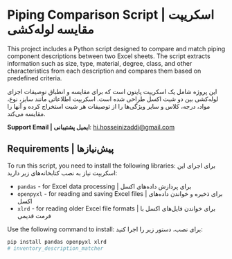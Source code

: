 # Piping Comparison Script | اسکریپت مقایسه لوله‌کشی

This project includes a Python script designed to compare and match piping component descriptions between two Excel sheets.
The script extracts information such as size, type, material, degree, class, and other characteristics from each description
and compares them based on predefined criteria.

این پروژه شامل یک اسکریپت پایتون است که برای مقایسه و انطباق توصیفات اجزای لوله‌کشی بین دو شیت اکسل طراحی شده است.
اسکریپت اطلاعاتی مانند سایز، نوع، مواد، درجه، کلاس و سایر ویژگی‌ها را از توصیفات هر شیت استخراج کرده و آنها را مقایسه می‌کند.

**Support Email | ایمیل پشتیبانی**: hi.hosseinizaddi@gmail.com

## Requirements | پیش‌نیازها

To run this script, you need to install the following libraries:
برای اجرای این اسکریپت نیاز به نصب کتابخانه‌های زیر دارید:

- `pandas` - for Excel data processing | برای پردازش داده‌های اکسل
- `openpyxl` - for reading and saving Excel files | برای ذخیره و خواندن داده‌های اکسل
- `xlrd` - for reading older Excel file formats | برای خواندن فایل‌های اکسل با فرمت قدیمی

Use the following command to install:
برای نصب، دستور زیر را اجرا کنید:

```bash
pip install pandas openpyxl xlrd
#   i n v e n t o r y _ d e s c r i p t i o n _ m a t c h e r  
 